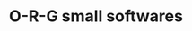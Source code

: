 ---
title: O-R-G small softwares
ongoing: false
years: 2018–2020
link: https://o-r-g.com/shop
description: >
  An occassional physical and always present digital software shop, O-R-G small softwares publishes screensavers and other softwares by designers and artists, with occasional pop up programming as well.
---